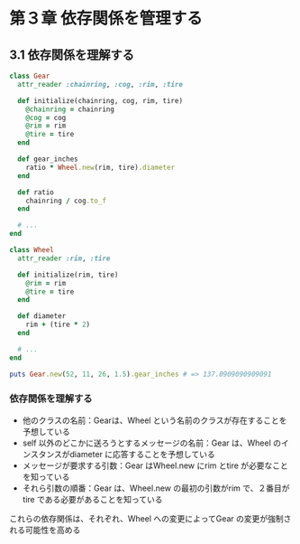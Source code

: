 # 第３章 依存関係を管理する

## 3.1 依存関係を理解する

```ruby
class Gear
  attr_reader :chainring, :cog, :rim, :tire

  def initialize(chainring, cog, rim, tire)
    @chainring = chainring
    @cog = cog
    @rim = rim
    @tire = tire
  end

  def gear_inches
    ratio * Wheel.new(rim, tire).diameter
  end

  def ratio
    chainring / cog.to_f
  end

  # ...
end

class Wheel
  attr_reader :rim, :tire

  def initialize(rim, tire)
    @rim = rim
    @tire = tire
  end

  def diameter
    rim + (tire * 2)
  end

  # ...
end

puts Gear.new(52, 11, 26, 1.5).gear_inches # => 137.0909090909091
```

### 依存関係を理解する

- 他のクラスの名前：Gearは、Wheel という名前のクラスが存在することを予想している
- self 以外のどこかに送ろうとするメッセージの名前：Gear は、Wheel のインスタンスがdiameter に応答することを予想している
- メッセージが要求する引数：Gear はWheel.new にrim とtire が必要なことを知っている
- それら引数の順番：Gear は、Wheel.new の最初の引数がrim で、２番目がtire である必要があることを知っている

これらの依存関係は、それぞれ、Wheel への変更によってGear の変更が強制される可能性を高める
